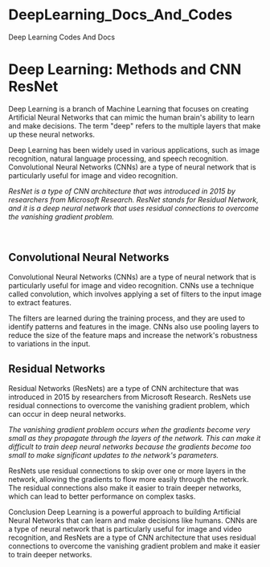 # DeepLearning_Docs_And_Codes
Deep Learning Codes And Docs

# Deep Learning: Methods and CNN ResNet
Deep Learning is a branch of Machine Learning that focuses on creating Artificial Neural Networks that can mimic the human brain's ability to learn and make decisions. The term "deep" refers to the multiple layers that make up these neural networks.

Deep Learning has been widely used in various applications, such as image recognition, natural language processing, and speech recognition. Convolutional Neural Networks (CNNs) are a type of neural network that is particularly useful for image and video recognition.

<i>ResNet is a type of CNN architecture that was introduced in 2015 by researchers from Microsoft Research. ResNet stands for Residual Network, and it is a deep neural network that uses residual connections to overcome the vanishing gradient problem.</i>

<br>

## Convolutional Neural Networks
Convolutional Neural Networks (CNNs) are a type of neural network that is particularly useful for image and video recognition. CNNs use a technique called convolution, which involves applying a set of filters to the input image to extract features.

The filters are learned during the training process, and they are used to identify patterns and features in the image. CNNs also use pooling layers to reduce the size of the feature maps and increase the network's robustness to variations in the input.
<br>
## Residual Networks
Residual Networks (ResNets) are a type of CNN architecture that was introduced in 2015 by researchers from Microsoft Research. ResNets use residual connections to overcome the vanishing gradient problem, which can occur in deep neural networks.

<i>The vanishing gradient problem occurs when the gradients become very small as they propagate through the layers of the network. This can make it difficult to train deep neural networks because the gradients become too small to make significant updates to the network's parameters.</i>

ResNets use residual connections to skip over one or more layers in the network, allowing the gradients to flow more easily through the network. The residual connections also make it easier to train deeper networks, which can lead to better performance on complex tasks.

Conclusion
Deep Learning is a powerful approach to building Artificial Neural Networks that can learn and make decisions like humans. CNNs are a type of neural network that is particularly useful for image and video recognition, and ResNets are a type of CNN architecture that uses residual connections to overcome the vanishing gradient problem and make it easier to train deeper networks.
